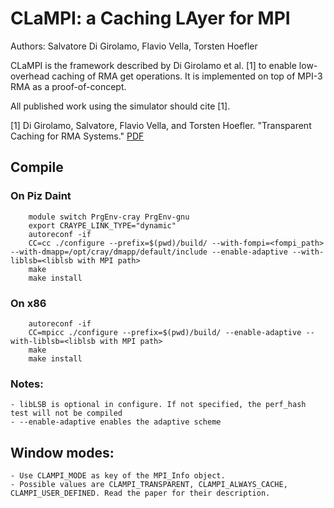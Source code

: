 # CLaMPI: a Caching LAyer for MPI
Authors: Salvatore Di Girolamo, Flavio Vella, Torsten Hoefler

CLaMPI is the framework described by Di Girolamo et al. [1] to enable low-overhead caching of RMA get operations.
It is implemented on top of MPI-3 RMA as a proof-of-concept.

All published work using the simulator should cite [1].

[1] Di Girolamo, Salvatore, Flavio Vella, and Torsten Hoefler. "Transparent Caching for RMA Systems." [PDF](https://spcl.inf.ethz.ch/Publications/.pdf/CLaMPI.pdf)

## Compile



### On Piz Daint
``` 
    module switch PrgEnv-cray PrgEnv-gnu
    export CRAYPE_LINK_TYPE="dynamic"
    autoreconf -if
    CC=cc ./configure --prefix=$(pwd)/build/ --with-fompi=<fompi_path> --with-dmapp=/opt/cray/dmapp/default/include --enable-adaptive --with-liblsb=<liblsb with MPI path>
    make
    make install
```

### On x86
```
    autoreconf -if
    CC=mpicc ./configure --prefix=$(pwd)/build/ --enable-adaptive --with-liblsb=<liblsb with MPI path>
    make
    make install
```

### Notes:
    - libLSB is optional in configure. If not specified, the perf_hash test will not be compiled
    - --enable-adaptive enables the adaptive scheme

## Window modes:
    - Use CLAMPI_MODE as key of the MPI_Info object.
    - Possible values are CLAMPI_TRANSPARENT, CLAMPI_ALWAYS_CACHE, CLAMPI_USER_DEFINED. Read the paper for their description.
